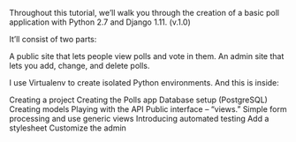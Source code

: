Throughout this tutorial, we’ll walk you through the creation of a basic poll application with Python 2.7 and Django 1.11. (v.1.0)

It’ll consist of two parts:

A public site that lets people view polls and vote in them.
An admin site that lets you add, change, and delete polls.

I use Virtualenv to create isolated Python environments.
And this is inside:

Creating a project
Creating the Polls app
Database setup (PostgreSQL)
Creating models
Playing with the API
Public interface – “views.”
Simple form processing and use generic views
Introducing automated testing
Add a stylesheet
Customize the admin
